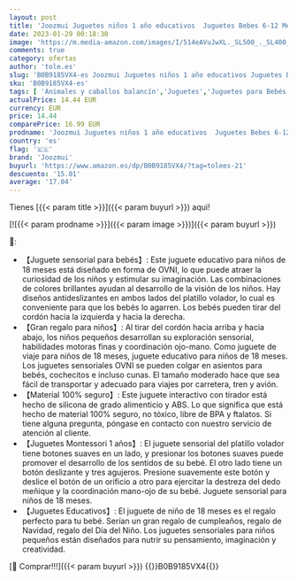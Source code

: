 ```yaml
---
layout: post
title: 'Joozmui Juguetes niños 1 año educativos  Juguetes Bebes 6-12 Meses Juguetes Montessori 1 años Juguetes Bebe 1 año Juguetes 1 año Regalos Originales Bebes 1 año Regalo niño 1 año'
date: 2023-01-29 00:18:30
image: 'https://m.media-amazon.com/images/I/514eAVuJwXL._SL500_._SL400_.jpg'
comments: true
category: ofertas
author: 'tole.es'
slug: 'B0B9185VX4-es Joozmui Juguetes niños 1 año educativos Juguetes Bebes...'
sku: 'B0B9185VX4-es'
tags: [ 'Animales y caballos balancín','Juguetes','Juguetes para Bebés y primera infancia','Juguetes y juegos','bebe','joozmui','🇪🇸', ]
actualPrice: 14.44 EUR
currency: EUR
price: 14.44
comparePrice: 16.99 EUR
prodname: 'Joozmui Juguetes niños 1 año educativos  Juguetes Bebes 6-12 Meses Juguetes Montessori 1 años Juguetes Bebe 1 año Juguetes 1 año Regalos Originales Bebes 1 año Regalo niño 1 año'
country: 'es'
flag: '🇪🇸'
brand: 'Joozmui'
buyurl: 'https://www.amazon.es/dp/B0B9185VX4/?tag=tolees-21'
descuento: '15.01'
average: '17.04'
---
```


Tienes [{{< param title >}}]({{< param buyurl >}}) aqui!

[![{{< param prodname >}}]({{< param image >}})]({{< param buyurl >}})

🔎:

- 【Juguete sensorial para bebés】: Este juguete educativo para niños de 18 meses está diseñado en forma de OVNI, lo que puede atraer la curiosidad de los niños y estimular su imaginación. Las combinaciones de colores brillantes ayudan al desarrollo de la visión de los niños. Hay diseños antideslizantes en ambos lados del platillo volador, lo cual es conveniente para que los bebés lo agarren. Los bebés pueden tirar del cordón hacia la izquierda y hacia la derecha.
- 【Gran regalo para niños】: Al tirar del cordón hacia arriba y hacia abajo, los niños pequeños desarrollan su exploración sensorial, habilidades motoras finas y coordinación ojo-mano. Como juguete de viaje para niños de 18 meses, juguete educativo para niños de 18 meses. Los juguetes sensoriales OVNI se pueden colgar en asientos para bebés, cochecitos e incluso cunas. El tamaño moderado hace que sea fácil de transportar y adecuado para viajes por carretera, tren y avión.
- 【Material 100% seguro】: Este juguete interactivo con tirador está hecho de silicona de grado alimenticio y ABS. Lo que significa que está hecho de material 100% seguro, no tóxico, libre de BPA y ftalatos. Si tiene alguna pregunta, póngase en contacto con nuestro servicio de atención al cliente.
- 【Juguetes Montessori 1 años】: El juguete sensorial del platillo volador tiene botones suaves en un lado, y presionar los botones suaves puede promover el desarrollo de los sentidos de su bebé. El otro lado tiene un botón deslizante y tres agujeros. Presione suavemente este botón y deslice el botón de un orificio a otro para ejercitar la destreza del dedo meñique y la coordinación mano-ojo de su bebé. Juguete sensorial para niños de 18 meses.
- 【Juguetes Educativos】: El juguete de niño de 18 meses es el regalo perfecto para tu bebé. Serían un gran regalo de cumpleaños, regalo de Navidad, regalo del Día del Niño. Los juguetes sensoriales para niños pequeños están diseñados para nutrir su pensamiento, imaginación y creatividad.

[🛒 Comprar!!!]({{< param buyurl >}})
{{<world>}}B0B9185VX4{{</world>}}

